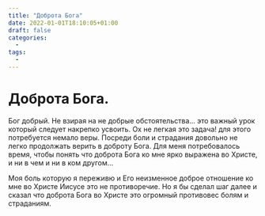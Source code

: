 ```yaml
---
title: "Доброта Бога"
date: 2022-01-01T18:10:05+01:00
draft: false
categories:
  - 
tags:
  - 
---
```


# Доброта Бога.

Бог добрый. Не взирая на не добрые обстоятельства... это важный урок который следует накрепко усвоить. Ох не легкая это задача! для этого потребуется немало веры.
Посреди боли и страдания довольно не легко продолжать верить в доброту Бога. Для меня потребовалось время, чтобы понять что доброта Бога ко мне ярко выражена во Христе, и ни в чем и ни в ком другом...

Моя боль которую я переживю и Его неизменное доброе отношение ко мне во Христе Иисусе это не противоречие. Но я бы сделал шаг далее и сказал что доброта Бога во Христе это огромный противовес болям и страданиям.
